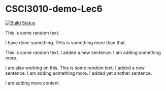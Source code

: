 # CSCI3010-demo-Lec6

[![Build Status](https://travis-ci.org/stanfordnlp/CoreNLP.svg?branch=master)](https://travis-ci.org/stanfordnlp/CoreNLP)

This is some random text.

I have done something. THis is something more than that.

This is some random text.  I added a new sentence. I am adding something more.

I am also working on this.
This is some random text.  I added a new sentence. I am adding something more. I added yet another sentence.

I am adding more content
